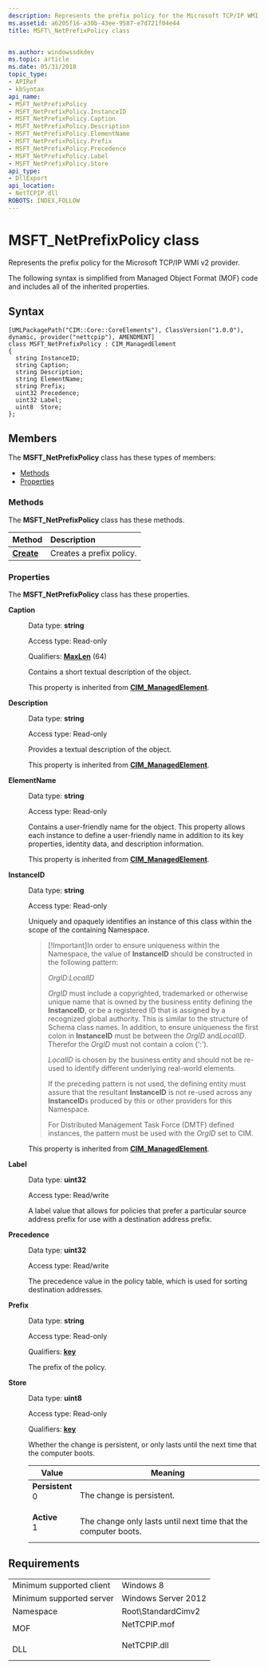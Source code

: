 ```yaml
---
description: Represents the prefix policy for the Microsoft TCP/IP WMI v2 provider.
ms.assetid: a6205f16-a30b-43ee-9587-e7d721f04e44
title: MSFT\_NetPrefixPolicy class


ms.author: windowssdkdev
ms.topic: article
ms.date: 05/31/2018
topic_type: 
- APIRef
- kbSyntax
api_name: 
- MSFT_NetPrefixPolicy
- MSFT_NetPrefixPolicy.InstanceID
- MSFT_NetPrefixPolicy.Caption
- MSFT_NetPrefixPolicy.Description
- MSFT_NetPrefixPolicy.ElementName
- MSFT_NetPrefixPolicy.Prefix
- MSFT_NetPrefixPolicy.Precedence
- MSFT_NetPrefixPolicy.Label
- MSFT_NetPrefixPolicy.Store
api_type: 
- DllExport
api_location: 
- NetTCPIP.dll
ROBOTS: INDEX,FOLLOW
---
```


# MSFT\_NetPrefixPolicy class

Represents the prefix policy for the Microsoft TCP/IP WMI v2 provider.

The following syntax is simplified from Managed Object Format (MOF) code and includes all of the inherited properties.

## Syntax

``` syntax
[UMLPackagePath("CIM::Core::CoreElements"), ClassVersion("1.0.0"), dynamic, provider("nettcpip"), AMENDMENT]
class MSFT_NetPrefixPolicy : CIM_ManagedElement
{
  string InstanceID;
  string Caption;
  string Description;
  string ElementName;
  string Prefix;
  uint32 Precedence;
  uint32 Label;
  uint8  Store;
};
```

## Members

The **MSFT\_NetPrefixPolicy** class has these types of members:

-   [Methods](#methods)
-   [Properties](#properties)

### Methods

The **MSFT\_NetPrefixPolicy** class has these methods.



| Method                                        | Description                         |
|:----------------------------------------------|:------------------------------------|
| [**Create**](create-msft-netprefixpolicy.md) | Creates a prefix policy.<br/> |



 

### Properties

The **MSFT\_NetPrefixPolicy** class has these properties.

<dl> <dt>

**Caption**
</dt> <dd> <dl> <dt>

Data type: **string**
</dt> <dt>

Access type: Read-only
</dt> <dt>

Qualifiers: [**MaxLen**](/windows/win32/wmisdk/standard-qualifiers) (64)
</dt> </dl>

Contains a short textual description of the object.

This property is inherited from [**CIM\_ManagedElement**](cim-managedelement.md).

</dd> <dt>

**Description**
</dt> <dd> <dl> <dt>

Data type: **string**
</dt> <dt>

Access type: Read-only
</dt> </dl>

Provides a textual description of the object.

This property is inherited from [**CIM\_ManagedElement**](cim-managedelement.md).

</dd> <dt>

**ElementName**
</dt> <dd> <dl> <dt>

Data type: **string**
</dt> <dt>

Access type: Read-only
</dt> </dl>

Contains a user-friendly name for the object. This property allows each instance to define a user-friendly name in addition to its key properties, identity data, and description information.

This property is inherited from [**CIM\_ManagedElement**](cim-managedelement.md).

</dd> <dt>

**InstanceID**
</dt> <dd> <dl> <dt>

Data type: **string**
</dt> <dt>

Access type: Read-only
</dt> </dl>

Uniquely and opaquely identifies an instance of this class within the scope of the containing Namespace.

> \[!Important\]In order to ensure uniqueness within the Namespace, the value of **InstanceID** should be constructed in the following pattern:
>
> *OrgID*:*LocalID*
>
> *OrgID* must include a copyrighted, trademarked or otherwise unique name that is owned by the business entity defining the **InstanceID**, or be a registered ID that is assigned by a recognized global authority. This is similar to the structure of Schema class names. In addition, to ensure uniqueness the first colon in **InstanceID** must be between the *OrgID* and*LocalID*. Therefor the *OrgID* must not contain a colon (':').
>
> *LocalID* is chosen by the business entity and should not be re-used to identify different underlying real-world elements.
>
> If the preceding pattern is not used, the defining entity must assure that the resultant **InstanceID** is not re-used across any **InstanceID**s produced by this or other providers for this Namespace.
>
> For Distributed Management Task Force (DMTF) defined instances, the pattern must be used with the *OrgID* set to CIM.

 

This property is inherited from [**CIM\_ManagedElement**](cim-managedelement.md).

</dd> <dt>

**Label**
</dt> <dd> <dl> <dt>

Data type: **uint32**
</dt> <dt>

Access type: Read/write
</dt> </dl>

A label value that allows for policies that prefer a particular source address prefix for use with a destination address prefix.

</dd> <dt>

**Precedence**
</dt> <dd> <dl> <dt>

Data type: **uint32**
</dt> <dt>

Access type: Read/write
</dt> </dl>

The precedence value in the policy table, which is used for sorting destination addresses.

</dd> <dt>

**Prefix**
</dt> <dd> <dl> <dt>

Data type: **string**
</dt> <dt>

Access type: Read-only
</dt> <dt>

Qualifiers: [**key**](/windows/win32/wmisdk/key-qualifier)
</dt> </dl>

The prefix of the policy.

</dd> <dt>

**Store**
</dt> <dd> <dl> <dt>

Data type: **uint8**
</dt> <dt>

Access type: Read-only
</dt> <dt>

Qualifiers: [**key**](/windows/win32/wmisdk/key-qualifier)
</dt> </dl>

Whether the change is persistent, or only lasts until the next time that the computer boots.



| Value                                                                                                                                                                                                                                   | Meaning                                                                   |
|-----------------------------------------------------------------------------------------------------------------------------------------------------------------------------------------------------------------------------------------|---------------------------------------------------------------------------|
| <span id="Persistent"></span><span id="persistent"></span><span id="PERSISTENT"></span><dl> <dt>**Persistent**</dt> <dt>0</dt> </dl> | The change is persistent.<br/>                                      |
| <span id="Active"></span><span id="active"></span><span id="ACTIVE"></span><dl> <dt>**Active**</dt> <dt>1</dt> </dl>                 | The change only lasts until next time that the computer boots.<br/> |



 

</dd> </dl>

## Requirements



|                                     |                                                                                         |
|-------------------------------------|-----------------------------------------------------------------------------------------|
| Minimum supported client<br/> | Windows 8<br/>                                                                    |
| Minimum supported server<br/> | Windows Server 2012<br/>                                                          |
| Namespace<br/>                | Root\\StandardCimv2<br/>                                                          |
| MOF<br/>                      | <dl> <dt>NetTCPIP.mof</dt> </dl> |
| DLL<br/>                      | <dl> <dt>NetTCPIP.dll</dt> </dl> |



 

